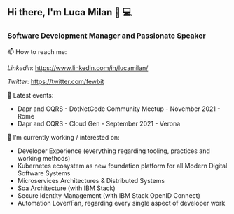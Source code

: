 ## Hi there, I'm Luca Milan 👋 💻

### Software Development Manager and Passionate Speaker

📫 How to reach me:

*Linkedin*: https://www.linkedin.com/in/lucamilan/

*Twitter*: https://twitter.com/fewbit

🌱 Latest events:

* Dapr and CQRS - DotNetCode Community Meetup - November 2021 - Rome
* Dapr and CQRS - Cloud Gen - September 2021 - Verona

🔭 I’m currently working / interested on:

* Developer Experience (everything regarding tooling, practices and working methods)
* Kubernetes ecosystem as new foundation platform for all Modern Digital Software Systems
* Microservices Architectures & Distributed Systems
* Soa Architecture (with IBM Stack)
* Secure Identity Management (with IBM Stack OpenID Connect)
* Automation Lover/Fan, regarding every single aspect of developer work
